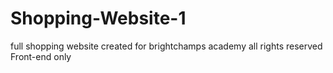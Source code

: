 # Shopping-Website-1
full shopping website created for brightchamps academy 
all rights reserved
Front-end only
